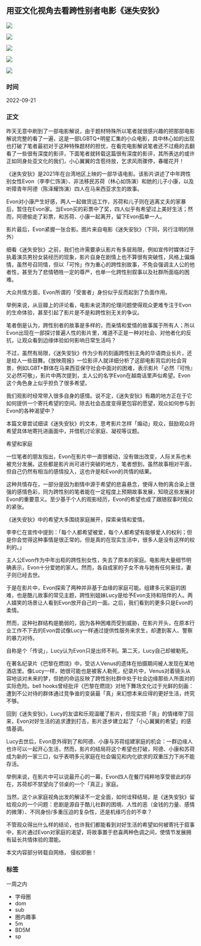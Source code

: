 ## 用亚文化视角去看跨性别者电影《迷失安狄》

![](https://www.anshism.com/wp-content/uploads/2022/09/1663470134072.png)

![](http://www.anshism.com/wp-content/uploads/2022/09/1663470168903.png)

![](http://www.anshism.com/wp-content/uploads/2022/09/1663470223045.png)

![](http://www.anshism.com/wp-content/uploads/2022/09/1663470270441.png)

![](http://www.anshism.com/wp-content/uploads/2022/09/1663470343164.png)

### 时间
2022-09-21

### 正文
昨天无意中刷到了一部电影解说，由于题材特殊所以笔者就很感兴趣的把那部电影解说完整的看了一遍，这是一部LGBTQ+明星汇集的小众电影，具中林心如的出现也打破了笔者最初对于这种特殊题材的担忧，在看完电影解说笔者还不过瘾的去翻看了一些很有深度的影评，下面笔者就转载这篇很有深度的影评，其所表达的或许正如同身处亚文化的我们，小心翼翼的含苞待放，乞求风雨骤停，春暖花开！

《迷失安狄》是2021年在台湾地区上映的一部华语电影。该影片讲述了中年跨性别女性Evon（李李仁饰演）、非法移民苏荷（林心如饰演）和她的儿子小康，以及听障青年阿德（陈泽耀饰演）四人在马来西亚求生的故事。

Evon对小康产生好感，两人一起做货运工作，苏荷和儿子则在逃离丈夫的家暴后，暂住在Evon家。当Evon买的彩票中了奖，四人似乎有希望过上美好生活；然而，阿德偷走了彩票，和苏荷、小康一起离开，留下Evon孤单一人。

影片最后，Evon紧握一张合影。图片来自电影《迷失安狄》（下同，另行注明的除外）

细看《迷失安狄》之前，我们也许需要承认影片有多层局限，例如宣传时媒体过于执着演员男扮女装经历的现象，影片自身在剧情上也不算很有突破性，风格上偏煽情，虽然号召同情，但以「可怜」作为重心的跨性别故事，不免会强调主人公的他者性，甚至为了悲情牺牲一定的尊严，也单一化跨性别叙事以及社群所面临的困难。

大众共情方面，Evon所谓的「受害者」身份似乎反而起到了负面作用。

举例来说，从豆瓣上的评论看，电影未说清的伦理问题使得观众更难专注于Evon的生命体验，甚至引起了影片是不是和跨性别无关的争议。

笔者倒是认为，跨性别者的故事是多样的，而亲情和爱情的故事属于所有人；所以Evon出现在一部探讨普遍人性的影片里，难道不正是一种对社会、对他者化的反抗，让观众看到边缘体验如何影响日常生活吗？

不过，虽然有局限，《迷失安狄》作为少有的刻画跨性别主角的华语商业长片，还是给人一些鼓舞。《放映周报》一位影评人就详细分析了这部电影背后的社会背景，例如LGBT+群体在马来西亚保守社会中面对的困难，表示影片「必然『可怜』又必然可敬」，影片中两次提到，主人公的名字Evon在越南话里声似希望。Evon这个角色身上似乎担负了很多希望。

我们观影时经常带入很多自身的感情。说不定，《迷失安狄》有趣的地方正在于它如何提供一个寄托希望的空间。除去社会态度变得更包容的愿望，观众如何参与到Evon的各种渴望中？

本篇文章尝试细读《迷失安狄》的文本，思考影片怎样「煽动」观众，鼓励观众将希望具体地寄托进画面中，并借机讨论家庭、凝视等议题。

希望和家庭

一位笔者的朋友指出，Evon在影片中一直很被动，没有做出改变，人际关系也未被充分发展。这些都是影片尚可进行突破的地方，笔者想到，虽然故事相对平面，但自己仍然有相当的感情投入，这也许是和Evon的共情的结果。

这种共情存在，一部分是因为剧情中源于希望的悲喜悬念，使得人物的离合染上很强的感情色彩，同为跨性别的笔者能在一定程度上预期故事发展，知晓这些发展对Evon的重要意义。至少基于个人的观影经历，Evon的希望也成了跟随叙事时观众的紧张。

《迷失安狄》中的希望大多围绕家庭展开，探索亲情和爱情。

李李仁在宣传中提到：「每个人都希望被爱，每个人都希望有能够爱人的权利；但是你会觉得这种事情是很正常的。但是真的在现实生活中，很多人是没有这样的权利的。」

主人公Evon作为中年出柜的跨性别女性，失去了原本的家庭。电影用大量细节明确表示，Evon十分爱她的家人。然而，各自成家的子女不肯与她有任何来往，妻子则已经去世。

于是在影片中，Evon探索了两种并非基于血缘的家庭可能。组建多元家庭的困难，也是酷儿故事的常见主题，跨性别姐妹Lucy是给予Evon支持和陪伴的人。两人嬉笑的场景让人看到Evon放开自己的一面。之后，我们看到的更多只是Evon的柔情。

然而，这种社群结构是脆弱的，因为各种困难而受到威胁，在影片开头，在原本行业工作不下去的Evon尝试像Lucy一样通过提供性服务来求生，却遭到客人、警察的暴力对待。

自称是个「传说」，Lucy认为Evon只是出师不利。第二天，Lucy自己却被勒死。

在著名纪录片《巴黎在燃烧》中，受访人Venus的遗体在拍摄期间被人发现在某地酒店里。像Lucy一样，她很可能也是被客人勒死，纪录片中，Venus对着镜头从容地谈对未来的梦，但她的命运反映了跨性别社群中处于社会边缘那些人所面对的实际危险。bell hooks曾经批评《巴黎在燃烧》对地下舞场文化过于光鲜的刻画：遭到不公对待的群体通过竞争谁的变装最「真」来幻想本来应得的更好生活，终究不够。

回到《迷失安狄》，Lucy的友谊和乐观温暖了影片，但现实把「丧」的情绪带了回来，Evon对好生活的追求遭到打击，影片逐步建立起了「小心翼翼的希望」的感情基调。

Lucy去世后，Evon意外得到了和阿德、小康与苏荷组建家庭的机会：一群边缘人也许可以一起开心生活，然而，影片的结局将这个希望也打破，阿德、小康和苏荷成为新的一家三口，似乎表明多元家庭在社会偏见和内化欲求的双重压力下尚不能存活。

举例来说，在影片中可以说最开心的一幕，Evon四人在餐厅纯粹地享受彼此的存在，苏荷却不禁望向了邻桌的一个「真正」家庭。

当然，这个从家庭视角出发的解读不一定全面，如何诠释结局，是《迷失安狄》留给观众的一个问题：悲剧是源自于酷儿社群的困境、人性的恶（金钱的力量、感情的微薄）、不同身份/多重压迫的复杂性，还是机缘巧合的不幸？

不管观众得出什么样的结论，也许我们都能看到对好生活的希望如何被寄托于叙事中，影片通过Evon对家庭的渴望，将故事置于悲喜两种色调之间，使情节发展拥有延长共情体验的潜能。

本文内容部分转载自网络， 侵权即删！

### 标签
一周之内
- 字母圈
- dom
- sub
- 圈内趣事
- 5m
- BD5M
- sp
